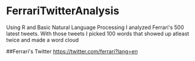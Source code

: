 # FerrariTwitterAnalysis
Using R and Basic Natural Language Processing I analyzed Ferrari's 500 latest tweets. With those tweets I picked 100 words that showed up atleast twice and made a word cloud


##Ferrari's Twitter
https://twitter.com/ferrari?lang=en
